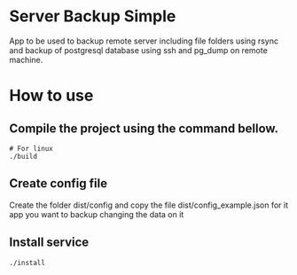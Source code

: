 # Server Backup Simple

App to be used to backup remote server including file folders using rsync and backup of postgresql database using ssh and pg_dump on remote machine.

# How to use

## Compile the project using the command bellow.
```
# For linux
./build

```

## Create config file
Create the folder dist/config and copy the file dist/config_example.json for it app you want to backup changing the data on it

## Install service

```
./install
```
